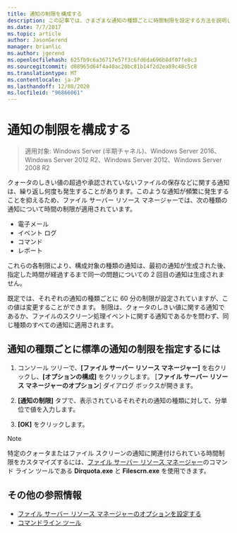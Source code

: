 ```yaml
---
title: 通知の制限を構成する
description: この記事では、さまざまな通知の種類ごとに時間制限を設定する方法を説明します。
ms.date: 7/7/2017
ms.topic: article
author: JasonGerend
manager: brianlic
ms.author: jgerend
ms.openlocfilehash: 625fb9c6a36717e57f3c6fd6da696b8df07fe8c3
ms.sourcegitcommit: d08965d64f4a40ac20bc81b14f2d2ea89c48c5c8
ms.translationtype: MT
ms.contentlocale: ja-JP
ms.lasthandoff: 12/08/2020
ms.locfileid: "96866061"
---
```

# <a name="configure-notification-limits"></a>通知の制限を構成する

> 適用対象: Windows Server (半期チャネル)、Windows Server 2016、Windows Server 2012 R2、Windows Server 2012、Windows Server 2008 R2

クォータのしきい値の超過や承認されていないファイルの保存などに関する通知は、繰り返し何度も発生することがあります。このような通知が頻繁に発生することを抑えるため、ファイル サーバー リソース マネージャーでは、次の種類の通知について時間の制限が適用されています。

-   電子メール
-   イベント ログ
-   コマンド
-   レポート

これらの各制限により、構成対象の種類の通知は、最初の通知が生成された後、指定した時間が経過するまで同一の問題についての 2 回目の通知は生成されません。

既定では、それぞれの通知の種類ごとに 60 分の制限が設定されていますが、この値は変更することができます。 制限は、クォータのしきい値に関する通知であるか、ファイルのスクリーン処理イベントに関する通知であるかを問わず、同じ種類のすべての通知に適用されます。

## <a name="to-specify-a-standard-notification-limit-for-each-notification-type"></a>通知の種類ごとに標準の通知の制限を指定するには

1.  コンソール ツリーで、**[ファイル サーバー リソース マネージャー]** を右クリックし、**[オプションの構成]** をクリックします。 [**ファイル サーバー リソース マネージャーのオプション**] ダイアログ ボックスが開きます。

2.  **[通知の制限]** タブで、表示されているそれぞれの通知の種類に対して、分単位で値を入力します。

3.  **[OK]** をクリックします。

> [!Note]
> 特定のクォータまたはファイル スクリーンの通知に関連付けられている時間制限をカスタマイズするには、[ファイル サーバー リソース マネージャー](/powershell/module/fileserverresourcemanager/)のコマンド ライン ツールである **Dirquota.exe** と **Filescrn.exe** を使用できます。

## <a name="additional-references"></a>その他の参照情報

-   [ファイル サーバー リソース マネージャーのオプションを設定する](setting-file-server-resource-manager-options.md)
-   [コマンドライン ツール](command-line-tools.md)
